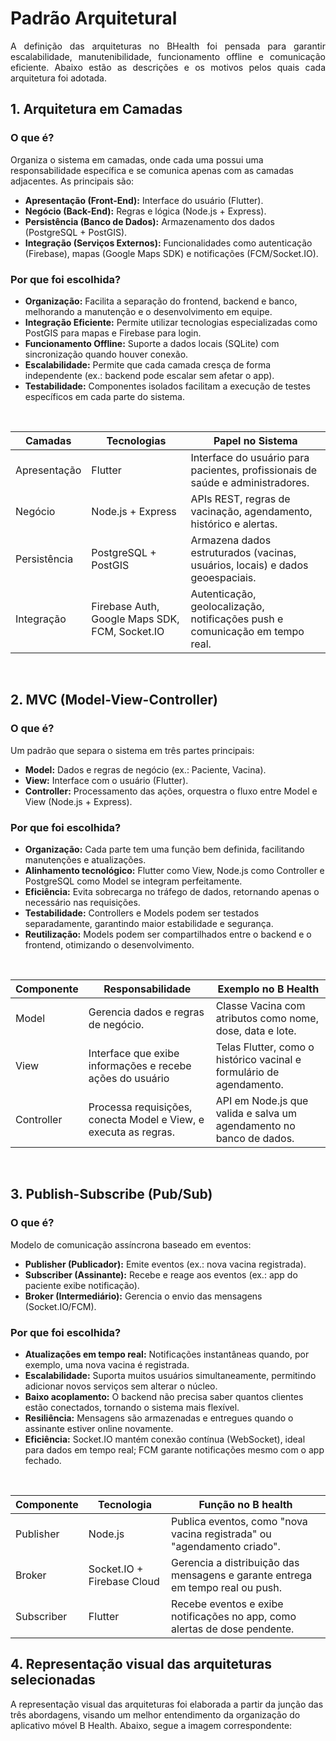 # Padrão Arquitetural

<p align="justify"> A definição das arquiteturas no BHealth foi pensada para garantir escalabilidade, manutenibilidade, funcionamento offline e comunicação eficiente. Abaixo estão as descrições e os motivos pelos quais cada arquitetura foi adotada.

## 1. Arquitetura em Camadas
### O que é?<br>
Organiza o sistema em camadas, onde cada uma possui uma responsabilidade específica e se comunica apenas com as camadas adjacentes. As principais são:
- **Apresentação (Front-End):** Interface do usuário (Flutter).
- **Negócio (Back-End):** Regras e lógica (Node.js + Express).
- **Persistência (Banco de Dados):** Armazenamento dos dados (PostgreSQL + PostGIS).
- **Integração (Serviços Externos):** Funcionalidades como autenticação (Firebase), mapas (Google Maps SDK) e notificações (FCM/Socket.IO).

### Por que foi escolhida?
- **Organização:** Facilita a separação do frontend, backend e banco, melhorando a manutenção e o desenvolvimento em equipe.
- **Integração Eficiente:** Permite utilizar tecnologias especializadas como PostGIS para mapas e Firebase para login.
- **Funcionamento Offline:** Suporte a dados locais (SQLite) com sincronização quando houver conexão.
- **Escalabilidade:** Permite que cada camada cresça de forma independente (ex.: backend pode escalar sem afetar o app).
- **Testabilidade:** Componentes isolados facilitam a execução de testes específicos em cada parte do sistema.

<br>

|Camadas|Tecnologias|Papel no Sistema|
|-|-|-|
|Apresentação|Flutter|Interface do usuário para pacientes, profissionais de saúde e administradores.|
|Negócio|Node.js + Express|APIs REST, regras de vacinação, agendamento, histórico e alertas.|
|Persistência|PostgreSQL + PostGIS|Armazena dados estruturados (vacinas, usuários, locais) e dados geoespaciais.|
|Integração|Firebase Auth, Google Maps SDK, FCM, Socket.IO|Autenticação, geolocalização, notificações push e comunicação em tempo real.|

<br>

## 2. MVC (Model-View-Controller)
### O que é?<br>
Um padrão que separa o sistema em três partes principais:
- **Model:** Dados e regras de negócio (ex.: Paciente, Vacina).
- **View:** Interface com o usuário (Flutter).
- **Controller:** Processamento das ações, orquestra o fluxo entre Model e View (Node.js + Express).
### Por que foi escolhida?
- **Organização:** Cada parte tem uma função bem definida, facilitando manutenções e atualizações.
- **Alinhamento tecnológico:** Flutter como View, Node.js como Controller e PostgreSQL como Model se integram perfeitamente.
- **Eficiência:** Evita sobrecarga no tráfego de dados, retornando apenas o necessário nas requisições.
- **Testabilidade:** Controllers e Models podem ser testados separadamente, garantindo maior estabilidade e segurança.
- **Reutilização:** Models podem ser compartilhados entre o backend e o frontend, otimizando o desenvolvimento.

<br>

|Componente|Responsabilidade|Exemplo no B Health|
|-|-|-|
|Model|Gerencia dados e regras de negócio.|Classe Vacina com atributos como nome, dose, data e lote.|
|View|Interface que exibe informações e recebe ações do usuário|Telas Flutter, como o histórico vacinal e formulário de agendamento.|
|Controller|Processa requisições, conecta Model e View, e executa as regras.|API em Node.js que valida e salva um agendamento no banco de dados.|

<br>

## 3. Publish-Subscribe (Pub/Sub)
### O que é?
Modelo de comunicação assíncrona baseado em eventos:
- **Publisher (Publicador):** Emite eventos (ex.: nova vacina registrada).
- **Subscriber (Assinante):** Recebe e reage aos eventos (ex.: app do paciente exibe notificação).
- **Broker (Intermediário):** Gerencia o envio das mensagens (Socket.IO/FCM).
### Por que foi escolhida?
- **Atualizações em tempo real:** Notificações instantâneas quando, por exemplo, uma nova vacina é registrada.
- **Escalabilidade:** Suporta muitos usuários simultaneamente, permitindo adicionar novos serviços sem alterar o núcleo.
- **Baixo acoplamento:** O backend não precisa saber quantos clientes estão conectados, tornando o sistema mais flexível.
- **Resiliência:** Mensagens são armazenadas e entregues quando o assinante estiver online novamente.
- **Eficiência:** Socket.IO mantém conexão contínua (WebSocket), ideal para dados em tempo real; FCM garante notificações mesmo com o app fechado.

<br>

|Componente|Tecnologia|Função no B health|
|-|-|-|
|Publisher|Node.js|Publica eventos, como "nova vacina registrada" ou "agendamento criado".|
|Broker|Socket.IO + Firebase Cloud|Gerencia a distribuição das mensagens e garante entrega em tempo real ou push.|
|Subscriber|Flutter|Recebe eventos e exibe notificações no app, como alertas de dose pendente.|

## 4. Representação visual das arquiteturas selecionadas
A representação visual das arquiteturas foi elaborada a partir da junção das três abordagens, visando um melhor entendimento da organização do aplicativo móvel B Health. Abaixo, segue a imagem correspondente: 


